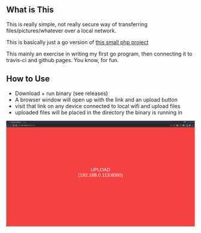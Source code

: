 ## What is This

This is really simple, not really secure way of transferring files/pictures/whatever over a local network.

This is basically just a go version of [this small php project](https://github.com/josephernest/Yopp)

This mainly an exercise in writing my first go program, then connecting it to travis-ci and github pages. You know, for fun.

## How to Use

* Download + run binary (see releases)
* A browser window will open up with the link and an upload button
* visit that link on any device connected to local wifi and upload files
* uploaded files will be placed in the directory the binary is running in

![Screenshot](https://github.com/AlecRosenbaum/easy-upload/raw/master/screenshot.png "Screenshot")